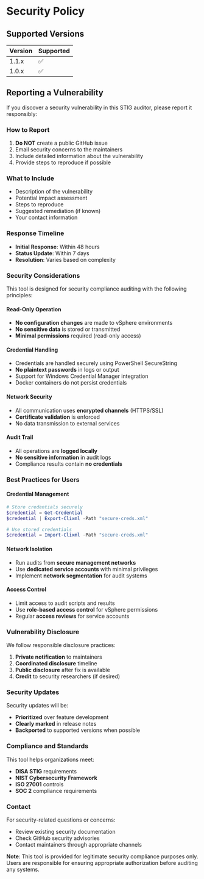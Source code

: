 # Security Policy

## Supported Versions

| Version | Supported          |
| ------- | ------------------ |
| 1.1.x   | :white_check_mark: |
| 1.0.x   | :white_check_mark: |

## Reporting a Vulnerability

If you discover a security vulnerability in this STIG auditor, please report it responsibly:

### How to Report
1. **Do NOT** create a public GitHub issue
2. Email security concerns to the maintainers
3. Include detailed information about the vulnerability
4. Provide steps to reproduce if possible

### What to Include
- Description of the vulnerability
- Potential impact assessment
- Steps to reproduce
- Suggested remediation (if known)
- Your contact information

### Response Timeline
- **Initial Response**: Within 48 hours
- **Status Update**: Within 7 days
- **Resolution**: Varies based on complexity

### Security Considerations

This tool is designed for security compliance auditing with the following principles:

#### Read-Only Operation
- **No configuration changes** are made to vSphere environments
- **No sensitive data** is stored or transmitted
- **Minimal permissions** required (read-only access)

#### Credential Handling
- Credentials are handled securely using PowerShell SecureString
- **No plaintext passwords** in logs or output
- Support for Windows Credential Manager integration
- Docker containers do not persist credentials

#### Network Security
- All communication uses **encrypted channels** (HTTPS/SSL)
- **Certificate validation** is enforced
- No data transmission to external services

#### Audit Trail
- All operations are **logged locally**
- **No sensitive information** in audit logs
- Compliance results contain **no credentials**

### Best Practices for Users

#### Credential Management
```powershell
# Store credentials securely
$credential = Get-Credential
$credential | Export-Clixml -Path "secure-creds.xml"

# Use stored credentials
$credential = Import-Clixml -Path "secure-creds.xml"
```

#### Network Isolation
- Run audits from **secure management networks**
- Use **dedicated service accounts** with minimal privileges
- Implement **network segmentation** for audit systems

#### Access Control
- Limit access to audit scripts and results
- Use **role-based access control** for vSphere permissions
- Regular **access reviews** for service accounts

### Vulnerability Disclosure

We follow responsible disclosure practices:

1. **Private notification** to maintainers
2. **Coordinated disclosure** timeline
3. **Public disclosure** after fix is available
4. **Credit** to security researchers (if desired)

### Security Updates

Security updates will be:
- **Prioritized** over feature development
- **Clearly marked** in release notes
- **Backported** to supported versions when possible

### Compliance and Standards

This tool helps organizations meet:
- **DISA STIG** requirements
- **NIST Cybersecurity Framework**
- **ISO 27001** controls
- **SOC 2** compliance requirements

### Contact

For security-related questions or concerns:
- Review existing security documentation
- Check GitHub security advisories
- Contact maintainers through appropriate channels

**Note**: This tool is provided for legitimate security compliance purposes only. Users are responsible for ensuring appropriate authorization before auditing any systems.